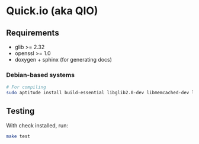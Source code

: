 # Quick.io (aka QIO)

## Requirements

* glib >= 2.32
* openssl >= 1.0
* doxygen + sphinx (for generating docs)

### Debian-based systems

```bash
# For compiling
sudo aptitude install build-essential libglib2.0-dev libmemcached-dev libssl-dev
```

## Testing

With check installed, run:

```bash
make test
```